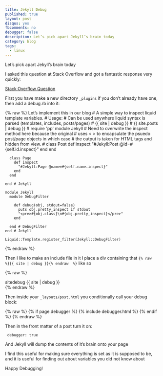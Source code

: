 ```yaml
---
title: Jekyll Debug
published: true
layout: post
disqus: yes
fbcomments: no
debugger: false
description: Let’s pick apart Jekyll’s brain today
category: blog
tags: 
  - linux
---
```


Let’s pick apart Jekyll’s brain today

I asked this question at Stack Overflow and got a fantastic response very quickly:

[Stack Overflow Question](http://stackoverflow.com/questions/34048313/jekyll-debug-or-print-all-variables)

First you have make a new directory `_plugins` if you don’t already have one, then add a debug.rb into it:

{% raw  %}
    Let’s implement this in our blog
    # A simple way to inspect liquid template variables.
    # Usage:
    #  Can be used anywhere liquid syntax is parsed (templates, includes, posts/pages)
    #  {{ site | debug }}
    #  {{ site.posts | debug }}
    #
    require 'pp'
    module Jekyll
      # Need to overwrite the inspect method here because the original
      # uses < > to encapsulate the psuedo post/page objects in which case
      # the output is taken for HTML tags and hidden from view.
      #
      class Post
        def inspect
          "#Jekyll:Post @id=#{self.id.inspect}"
        end
      end
      
      class Page
        def inspect
          "#Jekyll:Page @name=#{self.name.inspect}"
        end
      end
      
    end # Jekyll
      
    module Jekyll
      module DebugFilter
        
        def debug(obj, stdout=false)
          puts obj.pretty_inspect if stdout
          "<pre>#{obj.class}\n#{obj.pretty_inspect}</pre>"
        end

      end # DebugFilter
    end # Jekyll

    Liquid::Template.register_filter(Jekyll::DebugFilter)
{% endraw  %}

Then I like to make an include file in it I place a div containing that `{% raw  %}{{ site | debug }}{% endraw  %}` like so

{% raw  %}
    <div class="debugger">
      <div class="container text-center">
        sitedebug
        {{ site | debug }}
      </div><!--//container-->
    </div><!--//div-->
{% endraw  %}

Then inside your `_layouts/post.html` you conditionally call your debug block:

{% raw  %}
    {% if page.debugger %}
      {% include debugger.html %}
    {% endif %}
{% endraw  %}

Then in the front matter of a post turn it on:

     debugger: true

And Jekyll will dump the contents of it’s brain onto your page

I find this useful for making sure everything is set as it is supposed to be, and it is useful for finding out about variables you did not know about

Happy Debugging!
